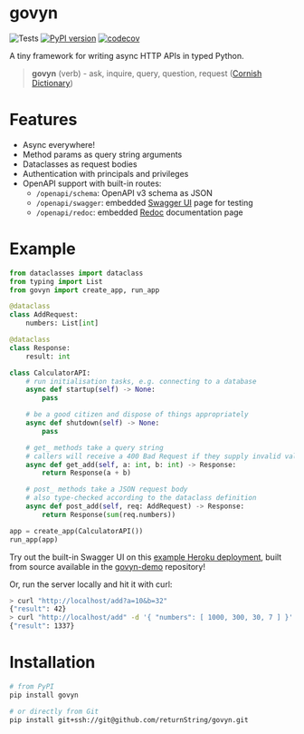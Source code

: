 # govyn
![Tests](https://github.com/returnString/govyn/workflows/Tests/badge.svg) [![PyPI version](https://badge.fury.io/py/govyn.svg)](https://pypi.org/project/govyn) [![codecov](https://codecov.io/gh/returnString/govyn/branch/main/graph/badge.svg)](https://codecov.io/gh/returnString/govyn)

A tiny framework for writing async HTTP APIs in typed Python.

> **govyn** (verb) - ask, inquire, query, question, request ([Cornish Dictionary](https://www.cornishdictionary.org.uk/#govyn))

# Features
- Async everywhere!
- Method params as query string arguments
- Dataclasses as request bodies
- Authentication with principals and privileges
- OpenAPI support with built-in routes:
	- `/openapi/schema`: OpenAPI v3 schema as JSON
	- `/openapi/swagger`: embedded [Swagger UI](https://swagger.io/tools/swagger-ui/) page for testing
	- `/openapi/redoc`: embedded [Redoc](https://redoc.ly/redoc) documentation page

# Example
```python
from dataclasses import dataclass
from typing import List
from govyn import create_app, run_app

@dataclass
class AddRequest:
	numbers: List[int]

@dataclass
class Response:
	result: int

class CalculatorAPI:
	# run initialisation tasks, e.g. connecting to a database
	async def startup(self) -> None:
		pass

	# be a good citizen and dispose of things appropriately
	async def shutdown(self) -> None:
		pass

	# get_ methods take a query string
	# callers will receive a 400 Bad Request if they supply invalid values
	async def get_add(self, a: int, b: int) -> Response:
		return Response(a + b)

	# post_ methods take a JSON request body
	# also type-checked according to the dataclass definition
	async def post_add(self, req: AddRequest) -> Response:
		return Response(sum(req.numbers))

app = create_app(CalculatorAPI())
run_app(app)
```

Try out the built-in Swagger UI on this [example Heroku deployment](https://govyn-demo.herokuapp.com/openapi/swagger), built from source available in the [govyn-demo](https://github.com/returnString/govyn-demo) repository!

Or, run the server locally and hit it with curl:

```bash
> curl "http://localhost/add?a=10&b=32"
{"result": 42}
> curl "http://localhost/add" -d '{ "numbers": [ 1000, 300, 30, 7 ] }'
{"result": 1337}
```

# Installation
```bash
# from PyPI
pip install govyn

# or directly from Git
pip install git+ssh://git@github.com/returnString/govyn.git
```
